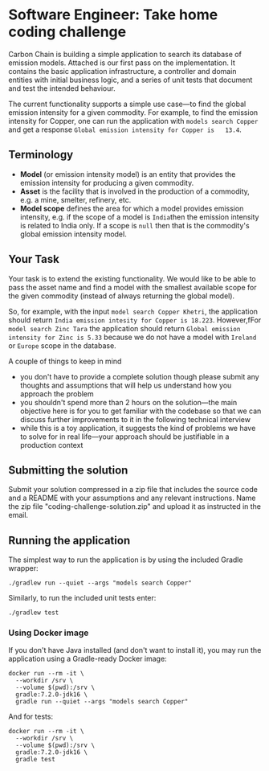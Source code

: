 # Software Engineer: Take home coding challenge

Carbon Chain is building a simple application to search its database of emission models. Attached is our first pass on
the implementation. It contains the basic application infrastructure, a controller and domain entities with initial
business logic, and a series of unit tests that document and test the intended behaviour.

The current functionality supports a simple use case—to find the global emission intensity for a given commodity. For
example, to find the emission intensity for Copper, one can run the application with `models search Copper` and get a 
response `Global emission intensity for Copper is   13.4`.

## Terminology

- **Model** (or emission intensity model) is an entity that provides the emission intensity for producing a given
  commodity.
- **Asset** is the facility that is involved in the production of a commodity, e.g. a mine, smelter, refinery, etc.
- **Model scope** defines the area for which a model provides emission intensity, e.g. if the scope of a model is
  `India`then the emission intensity is related to India only. If a scope is `null` then that is the commodity's global
  emission intensity model.

## Your Task

Your task is to extend the existing functionality. We would like to be able to pass the asset name and find a model with
the smallest available scope for the given commodity (instead of always returning the global model).

So, for example, with the input `model search Copper Khetri`, the application should return `India emission intesity for
Copper is 18.223`. However,fFor `model search Zinc Tara` the application should return `Global emission intensity for
Zinc is 5.33` because we do not have a model with `Ireland` or `Europe` scope in the database.

A couple of things to keep in mind
- you don't have to provide a complete solution though please submit any thoughts and assumptions that will help us
  understand how you approach the problem
- you shouldn't spend more than 2 hours on the solution—the main objective here is for you to get familiar with the
  codebase so that we can discuss further improvements to it in the following technical interview 
- while this is a toy application, it suggests the kind of problems we have to solve for in real life—your approach
  should be justifiable in a production context

## Submitting the solution

Submit your solution compressed in a zip file that includes the source code and a README with your assumptions and any
relevant instructions. Name the zip file "coding-challenge-solution.zip" and upload it as instructed in the email.

## Running the application

The simplest way to run the application is by using the included Gradle wrapper:

```shell
./gradlew run --quiet --args "models search Copper"
```

Similarly, to run the included unit tests enter:

```shell
./gradlew test
```

### Using Docker image

If you don't have Java installed (and don't want to install it), you may run the application using a Gradle-ready
Docker image:

```shell
docker run --rm -it \
  --workdir /srv \
  --volume $(pwd):/srv \
  gradle:7.2.0-jdk16 \
  gradle run --quiet --args "models search Copper"
```

And for tests:

```shell
docker run --rm -it \
  --workdir /srv \
  --volume $(pwd):/srv \
  gradle:7.2.0-jdk16 \
  gradle test
```
